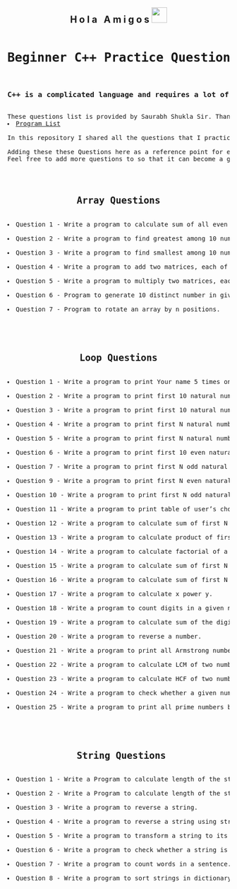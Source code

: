 
<h2 align="center">H o l a &nbsp; A m i g o s <img src="https://media.giphy.com/media/hvRJCLFzcasrR4ia7z/giphy.gif" width="35px"></h2>


<pre>
<h1 align="center">Beginner C++ Practice Questions</h1>
<h3>C++ is a complicated language and requires a lot of practice to ace in it.</h3>
These questions list is provided by Saurabh Shukla Sir. Thank you so much sir for helping us with this.
<li><a href="https://www.mysirg.com/programming-examples/c-programs/">Program List</a></li>
In this repository I shared all the questions that I practiced that helped me improve my C++.

Adding these these Questions here as a reference point for everyone.
Feel free to add more questions to so that it can become a great learning source.
</pre>

<br>

<pre>
<h2 align="center"> Array Questions </h2>
<li>Question 1 - Write a program to calculate sum of all even numbers and sum of all odd numbers.</li>
<li>Question 2 - Write a program to find greatest among 10 numbers.</li>
<li>Question 3 - Write a program to find smallest among 10 numbers.</li>
<li>Question 4 - Write a program to add two matrices, each of order 3×3.</li>
<li>Question 5 - Write a program to multiply two matrices, each of order 3×3.</li>
<li>Question 6 - Program to generate 10 distinct number in given range.</li>
<li>Question 7 - Program to rotate an array by n positions.</li>
</pre>

<br>

<pre>
<h2 align="center"> Loop Questions </h2>
<li>Question 1 - Write a program to print Your name 5 times on the screen.</li>
<li>Question 2 - Write a program to print first 10 natural numbers.</li>
<li>Question 3 - Write a program to print first 10 natural numbers in reverse order.</li>
<li>Question 4 - Write a program to print first N natural numbers.</li>
<li>Question 5 - Write a program to print first N natural numbers in reverse order.</li>
<li>Question 6 - Write a program to print first 10 even natural numbers.</li>
<li>Question 7 - Write a program to print first N odd natural numbers.</li>
<li>Question 9 - Write a program to print first N even natural numbers in reverse order.</li>
<li>Question 10 - Write a program to print first N odd natural numbers in reverse order.</li>
<li>Question 11 - Write a program to print table of user’s choice.</li>
<li>Question 12 - Write a program to calculate sum of first N natural numbers.</li>
<li>Question 13 - Write a program to calculate product of first N natural numbers</li>
<li>Question 14 - Write a program to calculate factorial of a number.</li>
<li>Question 15 - Write a program to calculate sum of first N even natural numbers.</li>
<li>Question 16 - Write a program to calculate sum of first N odd natural numbers.</li>
<li>Question 17 - Write a program to calculate x power y.</li>
<li>Question 18 - Write a program to count digits in a given number.</li>
<li>Question 19 - Write a program to calculate sum of the digits of a given number.</li>
<li>Question 20 - Write a program to reverse a number.</li>
<li>Question 21 - Write a program to print all Armstrong numbers under 1000.</li>
<li>Question 22 - Write a program to calculate LCM of two numbers.</li>
<li>Question 23 - Write a program to calculate HCF of two numbers.</li>
<li>Question 24 - Write a program to check whether a given number is prime or not.</li>
<li>Question 25 - Write a program to print all prime numbers between two given numbers.</li>
</pre>

<br>

<pre>
<h2 align="center"> String Questions</h2>
<li>Question 1 - Write a Program to calculate length of the string.</li>
<li>Question 2 - Write a Program to calculate length of the string using strlen() function.</li>
<li>Question 3 - Write a program to reverse a string.</li>
<li>Question 4 - Write a program to reverse a string using strrev() function.</li>
<li>Question 5 - Write a program to transform a string to its uppercase.</li>
<li>Question 6 - Write a program to check whether a string is palindrome or not.</li>
<li>Question 7 - Write a program to count words in a sentence.</li>
<li>Question 8 - Write a program to sort strings in dictionary order.</li>

<pre>
